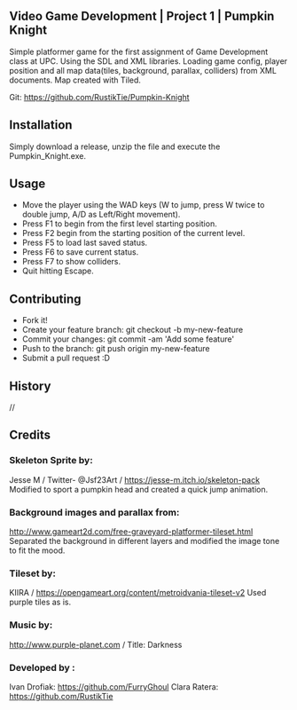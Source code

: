 ## Video Game Development | Project 1 | Pumpkin Knight

Simple platformer game for the first assignment of Game Development class at UPC. Using the SDL and XML libraries. Loading game config, player position and all map data(tiles, background, parallax, colliders) from XML documents. Map created with Tiled.  

Git: https://github.com/RustikTie/Pumpkin-Knight

## Installation

Simply download a release, unzip the file and execute the Pumpkin_Knight.exe.

## Usage

- Move the player using the WAD keys (W to jump, press W twice to double jump, A/D as Left/Right movement).
- Press F1 to begin from the first level starting position. 
- Press F2 begin from the starting position of the current level. 
- Press F5 to load last saved status.
- Press F6 to save current status. 
- Press F7 to show colliders. 
- Quit hitting Escape.

## Contributing
- Fork it!
- Create your feature branch: git checkout -b my-new-feature
- Commit your changes: git commit -am 'Add some feature'
- Push to the branch: git push origin my-new-feature
- Submit a pull request :D

## History
//

## Credits

### Skeleton Sprite by: 
Jesse M / Twitter- @Jsf23Art / https://jesse-m.itch.io/skeleton-pack
Modified to sport a pumpkin head and created a quick jump animation. 

### Background images and parallax from: 
http://www.gameart2d.com/free-graveyard-platformer-tileset.html
Separated the background in different layers and modified the image tone to fit the mood. 

### Tileset by: 
KIIRA / https://opengameart.org/content/metroidvania-tileset-v2
Used purple tiles as is. 

### Music by: 
http://www.purple-planet.com / Title: Darkness

### Developed by :
Ivan Drofiak: https://github.com/FurryGhoul
Clara Ratera: https://github.com/RustikTie

